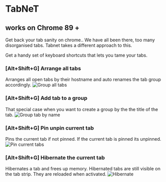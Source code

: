 # TabNeT

## works on Chrome 89 +

Get back your tab sanity on chrome..
We have all been there, too many disorganised tabs.
Tabnet takes a different approach to this.

Get a handy set of keyboard shortcuts that lets you tame your tabs.

### [Alt+Shift+G] Arrange all tabs

Arranges all open tabs by their hostname
and auto renames the tab group accordingly.
![Group all tabs](https://media.giphy.com/media/0ZqCWLNiMVZQcW0Jcp/source.gif)

### [Alt+Shift+G] Add tab to a group

That special case when you want to create a group by the the title of the tab.
![Group tab by name](https://media.giphy.com/media/i1NO3A3OAbDBMp0jzI/source.gif)

### [Alt+Shift+G] Pin unpin current tab

Pins the current tab if not pinned.
If the current tab is pinned its unpinned.
![Pin current tabs](https://media.giphy.com/media/9TvsUXvbUB3vMCwNpz/source.gif)

### [Alt+Shift+G] Hibernate the current tab

Hibernates a tab and frees up memory.
Hibernated tabs are still visible on the tab strip.
They are reloaded when activated.
![Hibernate](https://media.giphy.com/media/yUGo7P3ODCzRTZr01p/source.gif)
